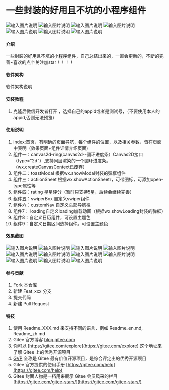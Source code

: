 # 一些封装的好用且不坑的小程序组件
![输入图片说明](https://img.shields.io/badge/%E8%87%AA%E5%AE%9A%E4%B9%89tabbar----yellowgreen)
![输入图片说明](https://img.shields.io/badge/UI%E7%BB%84%E4%BB%B6----yellowgreen)
![输入图片说明](https://img.shields.io/badge/%20%20%E5%8E%9F%E7%94%9F----blue)
![输入图片说明](https://img.shields.io/badge/vant----green)
![输入图片说明](https://img.shields.io/badge/%E7%BB%84%E4%BB%B6%E5%8C%96----red)
![输入图片说明](https://img.shields.io/badge/%E6%8A%BD%E5%A5%96%E7%BB%84%E4%BB%B6----orange)
![输入图片说明](https://img.shields.io/badge/%E6%97%A5%E5%8E%86%E7%BB%84%E4%BB%B6----orange)

#### 介绍
一些封装的好用且不坑的小程序组件，自己总结出来的，一直会更新的，不断的完善~喜欢的点个关注加star！！！！

#### 软件架构
软件架构说明


#### 安装教程

1.  克隆后微信开发者打开 ，选择自己的appid或者是测试号，（不要使用本人的appid,否则无法预览)

#### 使用说明

1.  index:首页，有明确的页面导航，每个组件的位置，以及相关参数，皆在页面中表明（效果页面+组件详情介绍页面)
2.  组件一：canvas2d-ring(canvas2d--圆环进度条）Canvas2D接口（type="2d"）,支持同层渲染的一个圆环进度条。（wx.createCanvasContext已废弃）
3.  组件二：toastModal 根据wx.showModal封装的弹框组件
3.  组件三：actiionSheet 根据wx.showActionSheetr，可带图标，可添加open-type属性等
4.  组件四：rating 星星评分（暂时只支持5星，后续会继续完善）
5.  组件五：swiperBox 自定义swiper组件
6.  组件六：customNav 自定义头部导航栏
7.  组件7： loading自定义loading加载动画（根据wx.showLoading封装的弹框）
8.  组件8：自定义日历组件，可设置主题色
9.  组件9：自定义日期区间选择组件。可设置主题色

#### 效果截图
![输入图片说明](https://images.gitee.com/uploads/images/2021/0818/142518_50f3af98_8576727.png "屏幕截图.png")
![输入图片说明](https://images.gitee.com/uploads/images/2021/0818/142602_d2417873_8576727.png "屏幕截图.png")
![输入图片说明](https://images.gitee.com/uploads/images/2021/0821/000421_b5321f2e_8576727.png "屏幕截图.png")
![输入图片说明](https://images.gitee.com/uploads/images/2021/0821/000721_3cc974e8_8576727.png "屏幕截图.png")
![输入图片说明](https://images.gitee.com/uploads/images/2021/0822/032114_e0e9f78c_8576727.png "屏幕截图.png")
![输入图片说明](https://images.gitee.com/uploads/images/2021/0822/032158_a137dde7_8576727.png "屏幕截图.png")
![输入图片说明](https://images.gitee.com/uploads/images/2021/0824/005849_e8665e6d_8576727.png "屏幕截图.png")
![输入图片说明](https://images.gitee.com/uploads/images/2021/0825/002257_f792ac4b_8576727.png "屏幕截图.png")
![输入图片说明](https://images.gitee.com/uploads/images/2021/0831/101946_1e14190f_8576727.png "屏幕截图.png")
![输入图片说明](https://images.gitee.com/uploads/images/2021/1117/002712_49884331_8576727.png "屏幕截图.png")
![输入图片说明](https://images.gitee.com/uploads/images/2021/1122/135159_365cf763_8576727.png "屏幕截图.png")
#### 参与贡献

1.  Fork 本仓库
2.  新建 Feat_xxx 分支
3.  提交代码
4.  新建 Pull Request


#### 特技

1.  使用 Readme\_XXX.md 来支持不同的语言，例如 Readme\_en.md, Readme\_zh.md
2.  Gitee 官方博客 [blog.gitee.com](https://blog.gitee.com)
3.  你可以 [https://gitee.com/explore](https://gitee.com/explore) 这个地址来了解 Gitee 上的优秀开源项目
4.  [GVP](https://gitee.com/gvp) 全称是 Gitee 最有价值开源项目，是综合评定出的优秀开源项目
5.  Gitee 官方提供的使用手册 [https://gitee.com/help](https://gitee.com/help)
6.  Gitee 封面人物是一档用来展示 Gitee 会员风采的栏目 [https://gitee.com/gitee-stars/](https://gitee.com/gitee-stars/)
